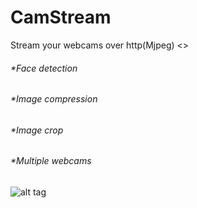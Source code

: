 # CamStream
Stream your webcams over http(Mjpeg)
<>
###### *Face detection
###### *Image compression
###### *Image crop
###### *Multiple webcams
![alt tag](https://raw.githubusercontent.com/avramit/CamStream/master/screenshot.png)
